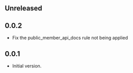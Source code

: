 ## Unreleased

## 0.0.2

- Fix the public_member_api_docs rule not being applied

## 0.0.1

- Initial version.
